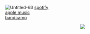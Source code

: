 ![Untitled-63](https://github.com/stevedave4lyfe/stevedave4lyfe.github.io/assets/146142867/3d494d80-652a-44da-884c-905384e88d9a)
[spotify](https://open.spotify.com/artist/1nqSO9rSzslDUzkdmts45p)\
[apple music](https://music.apple.com/ca/artist/stevedave/1449380033)\
[bandcamp](https://stevedave.bandcamp.com/)

<p align="center">
  <img src="https://github.com/stevedave4lyfe/stevedave4lyfe.github.io/assets/146142867/dd72b054-ff4d-48a0-bab8-412fd8c7858e"/>
</p>
